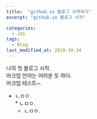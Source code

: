```yaml
---
title:  "github.io 블로그 시작하기"
excerpt: "github.io 블로그 시작"

categories:
  - iOS
tags:
  - Blog
last_modified_at: 2019-10-24
---
```


나의 첫 블로그 시작.  
마크업 언어는 어려운 듯 하다.  
마크업 테스트~.  
*    ㄴㅁㅇ.  
    *   ㄴㅁㅇ.  
        *   ㄴㅁㅇ.  

